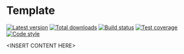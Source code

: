 Template
========

[![Latest version][Version image]][Releases]
[![Total downloads][Downloads image]][Downloads]
[![Build status][Build image]][Build]
[![Test coverage][Coverage image]][Coverage]
[![Code style][Style image]][Style]

&lt;INSERT CONTENT HERE>


  [Releases]: https://github.com/ScriptFUSION/Template/releases
  [Version image]: https://poser.pugx.org/scriptfusion/template/version "Latest version"
  [Downloads]: https://packagist.org/packages/scriptfusion/template
  [Downloads image]: https://poser.pugx.org/scriptfusion/template/downloads "Total downloads"
  [Build]: https://travis-ci.org/ScriptFUSION/Template
  [Build image]: https://travis-ci.org/ScriptFUSION/Template.svg?branch=master "Build status"
  [Coverage]: https://coveralls.io/github/ScriptFUSION/Template
  [Coverage image]: https://coveralls.io/repos/ScriptFUSION/Template/badge.svg "Test coverage"
  [Style]: https://styleci.io/repos/94649077
  [Style image]: https://styleci.io/repos/94649077/shield?style=flat "Code style"
